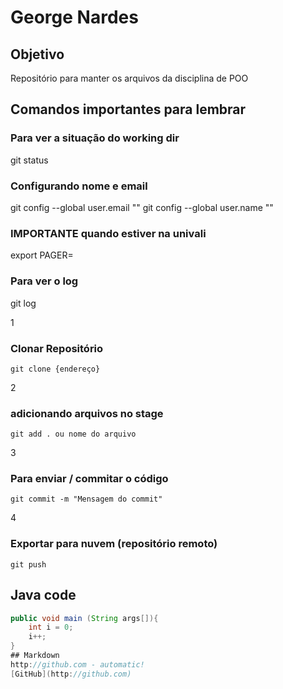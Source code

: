 # George Nardes

## Objetivo
Repositório para manter os arquivos da disciplina de POO

## Comandos importantes para lembrar

### Para ver a situação do working dir
git status

### Configurando nome e email
git config --global user.email ""
git config --global user.name ""

### IMPORTANTE quando estiver na univali
export PAGER=

### Para ver o log
git log

1
### Clonar Repositório
```
git clone {endereço}
```
2
### adicionando arquivos no stage
```
git add . ou nome do arquivo
```
3
### Para enviar / commitar o código
```
git commit -m "Mensagem do commit"
```
4
### Exportar para nuvem (repositório remoto)
```
git push
```
## Java code
```java
public void main (String args[]){
	int i = 0;
	i++;
}
## Markdown
http://github.com - automatic!
[GitHub](http://github.com)


